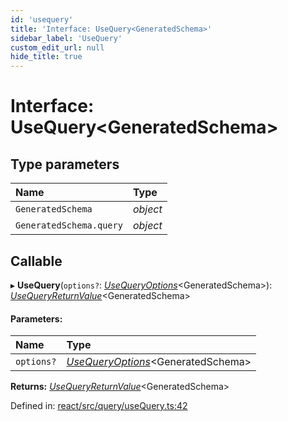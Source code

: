 ```yaml
---
id: 'usequery'
title: 'Interface: UseQuery<GeneratedSchema>'
sidebar_label: 'UseQuery'
custom_edit_url: null
hide_title: true
---
```


# Interface: UseQuery<GeneratedSchema\>

## Type parameters

| Name                    | Type     |
| :---------------------- | :------- |
| `GeneratedSchema`       | _object_ |
| `GeneratedSchema.query` | _object_ |

## Callable

▸ **UseQuery**(`options?`: [_UseQueryOptions_](usequeryoptions.md)<GeneratedSchema\>): [_UseQueryReturnValue_](../modules.md#usequeryreturnvalue)<GeneratedSchema\>

#### Parameters:

| Name       | Type                                                      |
| :--------- | :-------------------------------------------------------- |
| `options?` | [_UseQueryOptions_](usequeryoptions.md)<GeneratedSchema\> |

**Returns:** [_UseQueryReturnValue_](../modules.md#usequeryreturnvalue)<GeneratedSchema\>

Defined in: [react/src/query/useQuery.ts:42](https://github.com/gqless/gqless/blob/master/packages/react/src/query/useQuery.ts#L42)
